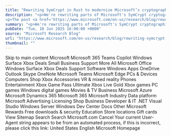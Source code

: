 ```yaml
---
title: "Rewriting SymCrypt in Rust to modernize Microsoft’s cryptographic library"
description: "<p>We're rewriting parts of Microsoft's SymCrypt cryptographic library in Rust to improve memory safety and defend against side-channel attacks, enabling formal verification while maintaining backward compatibility via a Rust-to-C compiler.</p>
<p>The post <a href='https://www.microsoft.com/en-us/research/blog/rewriting-symcrypt-in-rust-to-modernize-microsofts-cryptographic-library/'>Rewriting SymCrypt in Rust to modernize Microsoft’s cryptographic library </a> appeared first on <a href='https://www.microsoft.com/en-us/research'>Microsoft Research</a>.</p>"
summary: "<p>We're rewriting parts of Microsoft's SymCrypt cryptographic library in Rust to improve memory safety and defend again"
pubDate: "Tue, 10 Jun 2025 16:00:00 +0000"
source: "Microsoft Research Blog"
url: "https://www.microsoft.com/en-us/research/blog/rewriting-symcrypt-in-rust-to-modernize-microsofts-cryptographic-library/"
thumbnail: ""
---
```


Skip to main content
Microsoft
Microsoft 365
Teams
Copilot
Windows
Surface
Xbox
Deals
Small Business
Support
More
All Microsoft
Office
Windows
Surface
Xbox
Deals
Support
Software
Windows Apps
OneDrive
Outlook
Skype
OneNote
Microsoft Teams
Microsoft Edge
PCs & Devices
Computers
Shop Xbox
Accessories
VR & mixed reality
Phones
Entertainment
Xbox Game Pass Ultimate
Xbox Live Gold
Xbox games
PC games
Windows digital games
Movies & TV
Business
Microsoft Azure
Microsoft Dynamics 365
Microsoft 365
Microsoft Industry
Data platform
Microsoft Advertising
Licensing
Shop Business
Developer & IT
.NET
Visual Studio
Windows Server
Windows Dev Center
Docs
Other
Microsoft Rewards
Free downloads & security
Education
Store locations
Gift cards
View Sitemap
Search
Search Microsoft.com
Cancel
Your current User-Agent string appears to be from an automated process, if this is incorrect, please click this link:
United States English Microsoft Homepage